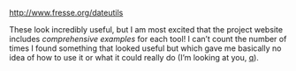 <!--
.. title: Linkpost: Command-line date utilities
.. slug: linkpost-cli-date-utilities
.. date: 2021-01-15 12:00:00 UTC-07:00
.. tags: 
.. category: linkpost
.. link: 
.. description: 
.. type: text
-->

http://www.fresse.org/dateutils

These look incredibly useful, but I am most excited that the project website includes *comprehensive examples* for each tool! I can’t count the number of times I found something that looked useful but which gave me basically no idea of how to use it or what it could really do (I’m looking at you, [q](https://github.com/harelba/q)).
